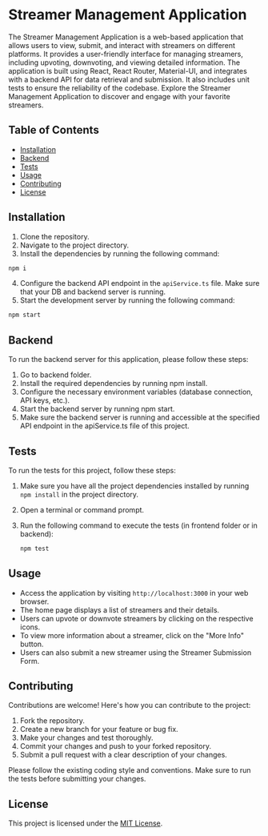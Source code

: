 # Streamer Management Application

The Streamer Management Application is a web-based application that allows users to view, submit, and interact with streamers on different platforms. It provides a user-friendly interface for managing streamers, including upvoting, downvoting, and viewing detailed information. The application is built using React, React Router, Material-UI, and integrates with a backend API for data retrieval and submission. It also includes unit tests to ensure the reliability of the codebase. Explore the Streamer Management Application to discover and engage with your favorite streamers.

## Table of Contents

- [Installation](#installation)
- [Backend](#Backend)
- [Tests](#Tests)
- [Usage](#usage)
- [Contributing](#contributing)
- [License](#license)

## Installation

1. Clone the repository.
2. Navigate to the project directory.
3. Install the dependencies by running the following command:

```bash
npm i
```

4. Configure the backend API endpoint in the `apiService.ts` file. Make sure that your DB and backend server is running.
5. Start the development server by running the following command:

```bash
npm start
```

## Backend

To run the backend server for this application, please follow these steps:

1. Go to backend folder.
2. Install the required dependencies by running npm install.
3. Configure the necessary environment variables (database connection, API keys, etc.).
4. Start the backend server by running npm start.
5. Make sure the backend server is running and accessible at the specified API endpoint in the apiService.ts file of this project.

## Tests

To run the tests for this project, follow these steps:

1. Make sure you have all the project dependencies installed by running `npm install` in the project directory.
2. Open a terminal or command prompt.
3. Run the following command to execute the tests (in frontend folder or in backend):

   ```bash
   npm test
   ```

## Usage

- Access the application by visiting `http://localhost:3000` in your web browser.
- The home page displays a list of streamers and their details.
- Users can upvote or downvote streamers by clicking on the respective icons.
- To view more information about a streamer, click on the "More Info" button.
- Users can also submit a new streamer using the Streamer Submission Form.

## Contributing

Contributions are welcome! Here's how you can contribute to the project:

1. Fork the repository.
2. Create a new branch for your feature or bug fix.
3. Make your changes and test thoroughly.
4. Commit your changes and push to your forked repository.
5. Submit a pull request with a clear description of your changes.

Please follow the existing coding style and conventions. Make sure to run the tests before submitting your changes.

## License

This project is licensed under the [MIT License](LICENSE).
